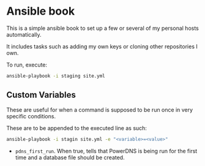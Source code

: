 # Ansible book

This is a simple ansible book to set up a few or several of my personal hosts
automatically.

It includes tasks such as adding my own keys or cloning other repositories I
own.

To run, execute:

```bash
ansible-playbook -i staging site.yml
```

## Custom Variables

These are useful for when a command is supposed to be run once in very specific
conditions.

These are to be appended to the executed line as such:

```bash
ansible-playbook -i stagin site.yml -e "<variable>=<value>"
```

* `pdns_first_run`. When true, tells that PowerDNS is being run for the first
time and a database file should be created.
